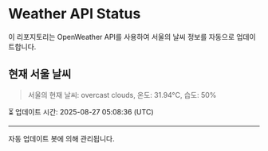
# Weather API Status

이 리포지토리는 OpenWeather API를 사용하여 서울의 날씨 정보를 자동으로 업데이트합니다.

## 현재 서울 날씨
> 서울의 현재 날씨: overcast clouds, 온도: 31.94°C, 습도: 50%

⏳ 업데이트 시간: 2025-08-27 05:08:36 (UTC)

---
자동 업데이트 봇에 의해 관리됩니다.
